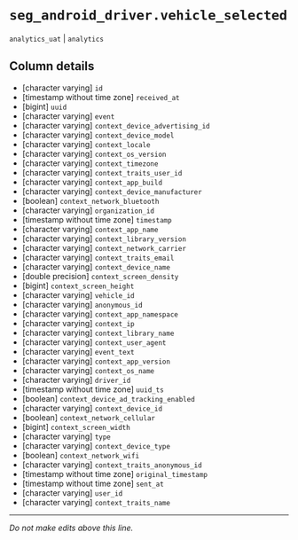 # `seg_android_driver.vehicle_selected`
`analytics_uat` | `analytics`

## Column details
* [character varying] `id`
* [timestamp without time zone] `received_at`
* [bigint]    `uuid`
* [character varying] `event`
* [character varying] `context_device_advertising_id`
* [character varying] `context_device_model`
* [character varying] `context_locale`
* [character varying] `context_os_version`
* [character varying] `context_timezone`
* [character varying] `context_traits_user_id`
* [character varying] `context_app_build`
* [character varying] `context_device_manufacturer`
* [boolean]   `context_network_bluetooth`
* [character varying] `organization_id`
* [timestamp without time zone] `timestamp`
* [character varying] `context_app_name`
* [character varying] `context_library_version`
* [character varying] `context_network_carrier`
* [character varying] `context_traits_email`
* [character varying] `context_device_name`
* [double precision] `context_screen_density`
* [bigint]    `context_screen_height`
* [character varying] `vehicle_id`
* [character varying] `anonymous_id`
* [character varying] `context_app_namespace`
* [character varying] `context_ip`
* [character varying] `context_library_name`
* [character varying] `context_user_agent`
* [character varying] `event_text`
* [character varying] `context_app_version`
* [character varying] `context_os_name`
* [character varying] `driver_id`
* [timestamp without time zone] `uuid_ts`
* [boolean]   `context_device_ad_tracking_enabled`
* [character varying] `context_device_id`
* [boolean]   `context_network_cellular`
* [bigint]    `context_screen_width`
* [character varying] `type`
* [character varying] `context_device_type`
* [boolean]   `context_network_wifi`
* [character varying] `context_traits_anonymous_id`
* [timestamp without time zone] `original_timestamp`
* [timestamp without time zone] `sent_at`
* [character varying] `user_id`
* [character varying] `context_traits_name`

-------------------------------------------------------------------------------
*Do not make edits above this line.*
